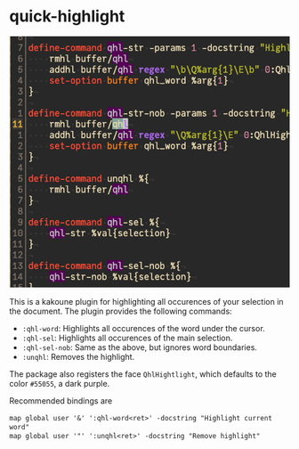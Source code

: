 # quick-highlight

![screenshot of plugin, highlighting the text "qhl" in the source of the plugin](screenshot.png)

This is a kakoune plugin for highlighting all occurences of your selection in the document. The plugin provides the following commands:

* `:qhl-word`: Highlights all occurences of the word under the cursor.
* `:qhl-sel`: Highlights all occurences of the main selection.
* `:qhl-sel-nob`: Same as the above, but ignores word boundaries.
* `:unqhl`: Removes the highlight.

The package also registers the face `QhlHightlight`, which defaults to the color `#55055`, a dark purple.

Recommended bindings are
```
map global user '&' ':qhl-word<ret>' -docstring "Highlight current word"
map global user '"' ':unqhl<ret>' -docstring "Remove highlight"
```

